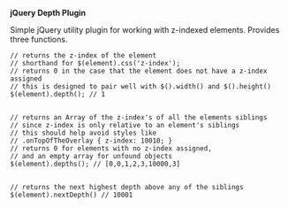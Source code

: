 

__jQuery Depth Plugin__

Simple jQuery utility plugin for working with z-indexed elements. Provides three functions.


	// returns the z-index of the element
	// shorthand for $(element).css('z-index');
	// returns 0 in the case that the element does not have a z-index assigned
	// this is designed to pair well with $().width() and $().height()
    $(element).depth(); // 1


    // returns an Array of the z-index's of all the elements siblings
    // since z-index is only relative to an element's siblings
    // this should help avoid styles like 
    // .onTopOfTheOverlay { z-index: 10010; }
    // returns 0 for elements with no z-index assigned, 
    // and an empty array for unfound objects
    $(element).depths(); // [0,0,1,2,3,10000,3]


    // returns the next highest depth above any of the siblings
    $(element).nextDepth() // 10001